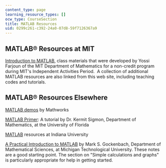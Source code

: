 ```yaml
---
content_type: page
learning_resource_types: []
ocw_type: CourseSection
title: MATLAB Resources
uid: 0299c261-c392-24a0-07d8-59f7126367a9
---
```


MATLAB® Resources at MIT
------------------------

[Introduction to MATLAB](/resources/res-18-002-introduction-to-matlab-spring-2008/index.htm), class materials that were developed by Yossi Farjoun of the MIT Department of Mathematics for a non-credit program during MIT's Independent Activities Period.  A collection of additional MATLAB resources are also linked from this web site, including teaching codes and tutorials.

MATLAB® Resources Elsewhere
---------------------------

[MATLAB demos](http://www.mathworks.com/products/demos/) by Mathworks

[MATLAB Primer](http://www.math.ucsd.edu/~bdriver/21d-s99/matlab-primer.html): A tutorial by Dr. Kermit Sigmon, Department of Mathematics, at the University of Florida

[MATLAB](http://www.indiana.edu/~statmath/math/matlab/) resources at Indiana University

[A Practical Introduction to MATLAB](http://www.math.mtu.edu/~msgocken/intro/intro.html) by Mark S. Gockenbach, Department of Mathematical Sciences, at Michigan Technological University. These notes are a good starting point. The section on "Simple calculations and graphs" is particularly appropriate for help in getting started.